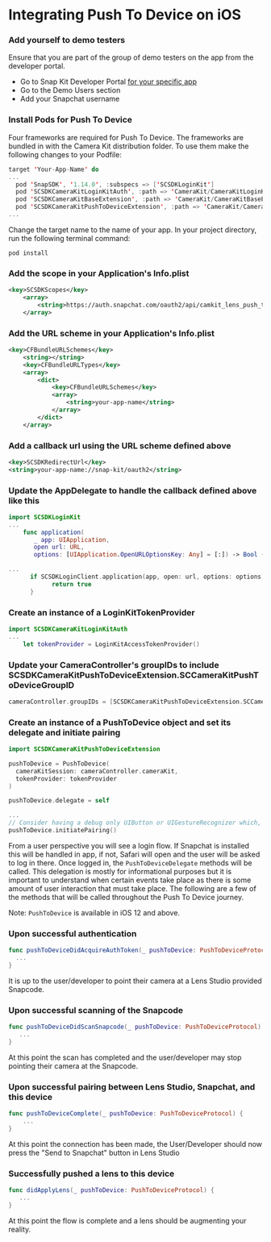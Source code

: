 # Integrating Push To Device on iOS

### Add yourself to demo testers

Ensure that you are part of the group of demo testers on the app from the developer portal.

- Go to Snap Kit Developer Portal [for your specific app](https://kit.snapchat.com/manage/apps/)
- Go to the Demo Users section
- Add your Snapchat username

### Install Pods for Push To Device

Four frameworks are required for Push To Device. The frameworks are bundled in with the Camera Kit distribution folder. To use them make the following changes to your Podfile:

```swift
target 'Your-App-Name' do
...
  pod 'SnapSDK', '1.14.0', :subspecs => ['SCSDKLoginKit']
  pod 'SCSDKCameraKitLoginKitAuth', :path => 'CameraKit/CameraKitLoginKitAuth'
  pod 'SCSDKCameraKitBaseExtension', :path => 'CameraKit/CameraKitBaseExtension/'
  pod 'SCSDKCameraKitPushToDeviceExtension', :path => 'CameraKit/CameraKitPushToDeviceExtension/'
...
```

Change the target name to the name of your app. In your project directory, run the following terminal command:

```shell
pod install
```

### Add the scope in your Application's Info.plist

```xml
<key>SCSDKScopes</key>
    <array>
        <string>https://auth.snapchat.com/oauth2/api/camkit_lens_push_to_device</string>
    </array>
```

### Add the URL scheme in your Application's Info.plist

```xml
<key>CFBundleURLSchemes</key>
    <string></string>
    <key>CFBundleURLTypes</key>
    <array>
        <dict>
            <key>CFBundleURLSchemes</key>
            <array>
                <string>your-app-name</string>
            </array>
        </dict>
    </array>
```

### Add a callback url using the URL scheme defined above

```xml
<key>SCSDKRedirectUrl</key>
<string>your-app-name://snap-kit/oauth2</string>
```

### Update the AppDelegate to handle the callback defined above like this

```swift
import SCSDKLoginKit
...
    func application(
       _ app: UIApplication,
       open url: URL,
       options: [UIApplication.OpenURLOptionsKey: Any] = [:]) -> Bool {

...
      if SCSDKLoginClient.application(app, open: url, options: options) {
            return true
      }
```

### Create an instance of a LoginKitTokenProvider

```swift
import SCSDKCameraKitLoginKitAuth
...
    let tokenProvider = LoginKitAccessTokenProvider()
```

### Update your CameraController's groupIDs to include SCSDKCameraKitPushToDeviceExtension.SCCameraKitPushToDeviceGroupID

```swift
cameraController.groupIDs = [SCSDKCameraKitPushToDeviceExtension.SCCameraKitPushToDeviceGroupID]

```

### Create an instance of a PushToDevice object and set its delegate and initiate pairing

```swift
import SCSDKCameraKitPushToDeviceExtension

pushToDevice = PushToDevice(
  cameraKitSession: cameraController.cameraKit,
  tokenProvider: tokenProvider
)

pushToDevice.delegate = self

...
// Consider having a debug only UIButton or UIGestureRecognizer which, upon press, calls the following
pushToDevice.initiatePairing()

```

From a user perspective you will see a login flow. If Snapchat is installed this will be handled in app, if not, Safari will open and the user will be asked to log in there. Once logged in, the `PushToDeviceDelegate` methods will be called. This delegation is mostly for informational purposes but it is important to understand when certain events take place as there is some amount of user interaction that must take place. The following are a few of the methods that will be called throughout the Push To Device journey.

Note: `PushToDevice` is available in iOS 12 and above.

### Upon successful authentication

```swift
func pushToDeviceDidAcquireAuthToken(_ pushToDevice: PushToDeviceProtocol) {
  ...
}
```

It is up to the user/developer to point their camera at a Lens Studio provided Snapcode.

### Upon successful scanning of the Snapcode

```swift
func pushToDeviceDidScanSnapcode(_ pushToDevice: PushToDeviceProtocol) {
   ...
}
```

At this point the scan has completed and the user/developer may stop pointing their camera at the Snapcode.

### Upon successful pairing between Lens Studio, Snapchat, and this device

```swift
func pushToDeviceComplete(_ pushToDevice: PushToDeviceProtocol) {
    ...
}
```

At this point the connection has been made, the User/Developer should now press the "Send to Snapchat" button in Lens Studio

### Successfully pushed a lens to this device

```swift
func didApplyLens(_ pushToDevice: PushToDeviceProtocol) {
   ...
}
```

At this point the flow is complete and a lens should be augmenting your reality.

